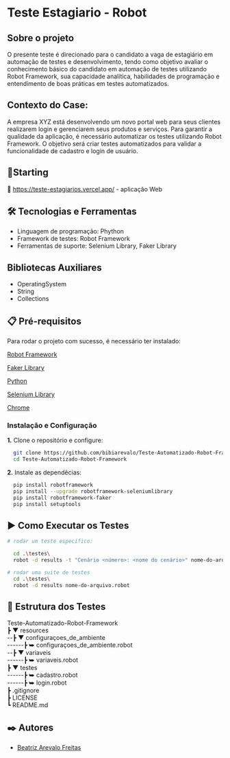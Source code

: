
# Teste Estagiario - Robot

## Sobre o projeto

O presente teste é direcionado para o candidato a vaga de estagiário em automação de testes e desenvolvimento, tendo como objetivo avaliar o conhecimento básico do candidato em automação de testes utilizando Robot Framework, sua capacidade analítica, habilidades de programação e entendimento de boas práticas em testes automatizados.

## Contexto do Case:
A empresa XYZ está desenvolvendo um novo portal web para seus clientes realizarem login e gerenciarem seus produtos e serviços.
Para garantir a qualidade da aplicação, é necessário automatizar os testes utilizando Robot Framework. O objetivo será criar testes automatizados para validar a funcionalidade de cadastro e login
de usuário.

## 🚀Starting

🔗 https://teste-estagiarios.vercel.app/ - aplicação Web

## 🛠 Tecnologias e Ferramentas 
- Linguagem de programação: Phython
- Framework de testes: Robot Framework
- Ferramentas de suporte: Selenium Library, Faker Library

## Bibliotecas Auxiliares
- OperatingSystem
- String
- Collections

## 📋 Pré-requisitos 
Para rodar o projeto com sucesso, é necessário ter instalado: 

[Robot Framework](https://robotframework.org/?tab=1#getting-started)

[Faker Library](https://pypi.org/project/robotframework-faker/)

[Python](https://www.python.org/)

[Selenium Library](https://robotframework.org/SeleniumLibrary/)

[Chrome](https://www.google.pt/intl/pt-PT/chrome/?brand=FKPE&gclid=Cj0KCQjwk96lBhDHARIsAEKO4xZL-Es1KmoysYeont3NWAq9nu-l02N3CWExTlyoP3MM8NJi4rVe-NUaAlVCEALw_wcB&gclsrc=aw.ds/)

### Instalação e Configuração
**1.** Clone o repositório e configure: 
```bash
  git clone https://github.com/bibiarevalo/Teste-Automatizado-Robot-Framework.git
  cd Teste-Automatizado-Robot-Framework
```
**2.** Instale as dependêcias:
```bash
  pip install robotframework 
  pip install --upgrade robotframework-seleniumlibrary 
  pip install robotframework-faker 
  pip install setuptools

```

## ▶️ Como Executar os Testes

```bash
# rodar um teste específico:

  cd .\testes\
  robot -d results -t "Cenário <número>: <nome do cenário>" nome-do-arquivo.robot

# rodar uma suite de testes
  cd .\testes\
  robot -d results nome-do-arquivo.robot 
```

## 📂 Estrutura dos Testes  

Teste-Automatizado-Robot-Framework \
┣ ▼ resources  \
--┣ ▼ configuraçoes_de_ambiente \
------┣ ⮩ configuraçoes_de_ambiente.robot \
--┣ ▼ variaveis \
------┣ ⮩ variaveis.robot\
┣ ▼ testes \
------┣ ⮩ cadastro.robot\
------┣ ⮩ login.robot\
┣  .gitignore \
┣   LICENSE\
┗   README.md
  
## ✒️ Autores

- [Beatriz Arevalo Freitas](https://www.linkedin.com/in/beatriz-arevalo-freitas?utm_source=share&utm_campaign=share_via&utm_content=profile&utm_medium=ios_app/) 

